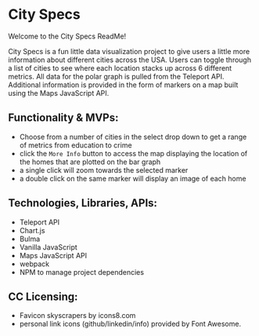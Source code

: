 # City Specs

Welcome to the City Specs ReadMe!

City Specs is a fun little data visualization project to give users a little more information about different cities across the USA. 
Users can toggle through a list of cities to see where each location stacks up across 6 different metrics. All data for the polar graph is pulled from
the Teleport API. Additional information is provided in the form of markers on a map built using the Maps JavaScript API. 

## Functionality & MVPs:
- Choose from a number of cities in the select drop down to get a range of metrics from education to crime
- click the `More Info` button to access the map displaying the location of the homes that are plotted on the bar graph
- a single click will zoom towards the selected marker
- a double click on the same marker will display an image of each home

## Technologies, Libraries, APIs:
- Teleport API
- Chart.js
- Bulma
- Vanilla JavaScript
- Maps JavaScript API
- webpack
- NPM to manage project dependencies


## CC Licensing:
- Favicon skyscrapers by icons8.com
- personal link icons (github/linkedin/info) provided by Font Awesome. 
